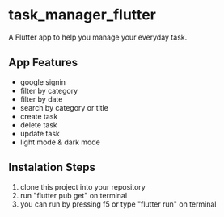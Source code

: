 # task_manager_flutter

A Flutter app to help you manage your everyday task.

## App Features

- google signin
- filter by category
- filter by date
- search by category or title
- create task
- delete task
- update task
- light mode & dark mode

## Instalation Steps

1. clone this project into your repository
2. run "flutter pub get" on terminal
3. you can run by pressing f5 or type "flutter run" on terminal



